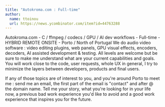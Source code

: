 ```yaml
---
title: "Autokroma.com : Full-time"
author:
  name: ttoinou
  url: https://news.ycombinator.com/item?id=44763288
---
```


<JobNavigation />

Autokroma.com - C &#x2F; ffmpeg &#x2F; codecs &#x2F; GPU &#x2F; AI dev workflows - Full-time - HYBRID REMOTE ONSITE - Porto &#x2F; North of Portugal
We do audio video software : video editing plugins, web panels, GPU visual effects, encoders, decoders, AI assisted development &amp; testing. All levels are welcome but be sure to make me understand what are your current capabilities and goals. You will work close to the code, user requests, whole UX in general, I try to minimize the layers between developers, products and final users.

If any of those topics are of interest to you, and you&#x27;re around Porto to meet me : send me an email, the first part of the email is &quot;contact&quot; and after @ the domain name. Tell me your story, what you&#x27;re looking for in your life now, a previous bad work experience you&#x27;d like to avoid and a good work experience that inspires you for the future.
<JobApplication />
